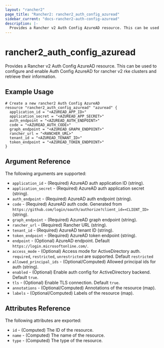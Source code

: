 ```yaml
---
layout: "rancher2"
page_title: "Rancher2: rancher2_auth_config_azuread"
sidebar_current: "docs-rancher2-auth-config-azuread"
description: |-
  Provides a Rancher v2 Auth Config AzureAD resource. This can be used to configure and enable Auth Config AzureAD for rancher v2 rke clusters and retrieve their information.
---
```


# rancher2\_auth\_config\_azuread

Provides a Rancher v2 Auth Config AzureAD resource. This can be used to configure and enable Auth Config AzureAD for rancher v2 rke clusters and retrieve their information.

## Example Usage

```hcl
# Create a new rancher2 Auth Config AzureAD
resource "rancher2_auth_config_azuread" "azuread" {
  application_id = "<AZUREAD_APP_ID>"
  application_secret = "<AZUREAD_APP_SECRET>"
  auth_endpoint = "<AZUREAD_AUTH_ENDPOINT>"
  code = "<AZUREAD_AUTH_CODE>"
  graph_endpoint = "<AZUREAD_GRAPH_ENDPOINT>"
  rancher_url = "<RANCHER_URL>"
  tenant_id = "<AZUREAD_TENANT_ID>"
  token_endpoint = "<AZUREAD_TOKEN_ENDPOINT>"
}
```

## Argument Reference

The following arguments are supported:

* `application_id` - (Required) AzureAD auth application ID (string).
* `application_secret` - (Required) AzureAD auth application secret (string).
* `auth_endpoint` - (Required) AzureAD auth endpoint (string).
* `code` - (Required) AzureAD auth code. Generated from `https://github.com/login/oauth/authorize?client_id=<CLIENT_ID>` (string).
* `graph_endpoint` - (Required) AzureAD graph endpoint (string).
* `rancher_url` - (Required) Rancher URL (string).
* `tenant_id` - (Required) AzureAD tenant ID (string).
* `token_endpoint` - (Required) AzureAD token endpoint (string).
* `endpoint` - (Optional) AzureAD endpoint. Default `https://login.microsoftonline.com/`.
* `access_mode` - (Optional) Access mode for ActiveDirectory auth. `required`, `restricted`, `unrestricted` are supported. Default `restricted`
* `allowed_principal_ids` - (Optional/Computed) Allowed principal ids for auth (string).
* `enabled` - (Optional) Enable auth config for ActiveDirectory backend. Default `true`.
* `tls` - (Optional) Enable TLS connection. Default `true`.
* `annotations` - (Optional/Computed) Annotations of the resource (map).
* `labels` - (Optional/Computed) Labels of the resource (map).
                

## Attributes Reference

The following attributes are exported:

* `id` - (Computed) The ID of the resource.
* `name` - (Computed) The name of the resource.
* `type` - (Computed) The type of the resource.

